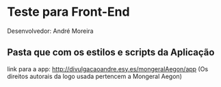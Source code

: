 # Teste para Front-End

Desenvolvedor: André Moreira

## Pasta que com os estilos e scripts da Aplicação


link para a app: http://divulgacaoandre.esy.es/mongeralAegon/app (Os direitos autorais da logo usada pertencem a Mongeral Aegon)
